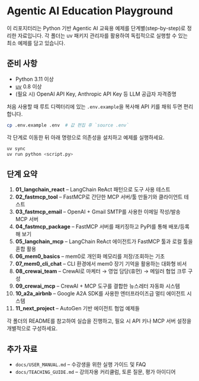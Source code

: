 # Agentic AI Education Playground

이 리포지터리는 Python 기반 Agentic AI 교육용 예제를 단계별(step-by-step)로 정리한 자료입니다. 각 폴더는 uv 패키지 관리자를 활용하여 독립적으로 실행할 수 있는 최소 예제를 담고 있습니다.

## 준비 사항
- Python 3.11 이상
- [uv](https://github.com/astral-sh/uv) 0.8 이상
- (필요 시) OpenAI API Key, Anthropic API Key 등 LLM 공급자 자격증명

처음 사용할 때 루트 디렉터리에 있는 `.env.example`을 복사해 API 키를 채워 두면 편리합니다.

```bash
cp .env.example .env  # 값 편집 후 `source .env`
```

각 단계로 이동한 뒤 아래 명령으로 의존성을 설치하고 예제를 실행하세요.

```bash
uv sync
uv run python <script.py>
```

## 단계 요약
1. **01_langchain_react** – LangChain ReAct 패턴으로 도구 사용 테스트
2. **02_fastmcp_tool** – FastMCP로 간단한 MCP 서버/툴 만들기와 클라이언트 테스트
3. **03_fastmcp_email** – OpenAI + Gmail SMTP를 사용한 이메일 작성/발송 MCP 서버
4. **04_fastmcp_package** – FastMCP 서버를 패키징하고 PyPI를 통해 배포/등록해 보기
5. **05_langchain_mcp** – LangChain ReAct 에이전트가 FastMCP 툴과 로컬 툴을 혼합 활용
6. **06_mem0_basics** – mem0로 개인화 메모리를 저장/조회하는 기초
7. **07_mem0_cli_chat** – CLI 환경에서 mem0 장기 기억을 활용하는 대화형 비서
8. **08_crewai_team** – CrewAI로 마케터 → 영업 담당(휴먼) → 메일러 협업 크루 구성
9. **09_crewai_mcp** – CrewAI + MCP 도구를 결합한 뉴스레터 자동화 시스템
10. **10_a2a_airbnb** – Google A2A SDK를 사용한 엔터프라이즈급 멀티 에이전트 시스템
11. **11_next_project** – AutoGen 기반 에이전트 협업 예제들

각 폴더의 README를 참고하여 실습을 진행하고, 필요 시 API 키나 MCP 서버 설정을 개별적으로 구성하세요.

## 추가 자료
- `docs/USER_MANUAL.md` – 수강생을 위한 실행 가이드 및 FAQ
- `docs/TEACHING_GUIDE.md` – 강의자용 커리큘럼, 토론 질문, 평가 아이디어
